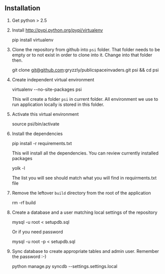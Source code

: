 ## Installation

1. Get python > 2.5
2. Install http://pypi.python.org/pypi/virtualenv

    pip install virtualenv

3. Clone the repository from github into `psi` folder. That folder needs to be empty or to not exist in order to clone into it. Change into that folder then.

    git clone git@github.com:gryzzly/publicspaceinvaders.git psi && cd psi

4. Create independent virtual environment

    virtualenv --no-site-packages psi

   This will create a folder `psi` in current folder. All environment we use to run application locally is stored in this folder.

5. Activate this virtual environment

    source psi/bin/activate

6. Install the dependencies

    pip install -r requirements.txt

   This will install all the dependencies. You can review currently installed packages

    yolk -l

   The list you will see should match what you will find in requirments.txt file

7. Remove the leftover `build` directory from the root of the application

    rm -rf build

8. Create a database and a user matching local settings of the repository

    mysql -u root < setupdb.sql

   Or if you need password

    mysql -u root -p < setupdb.sql

9. Sync database to create appropriate tables and admin user. Remember the password :-)

    python manage.py syncdb --settings.settings.local



